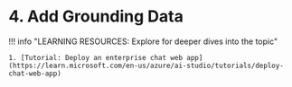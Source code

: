 # 4. Add Grounding Data

!!! info "LEARNING RESOURCES: Explore for deeper dives into the topic"

    1. [Tutorial: Deploy an enterprise chat web app](https://learn.microsoft.com/en-us/azure/ai-studio/tutorials/deploy-chat-web-app)